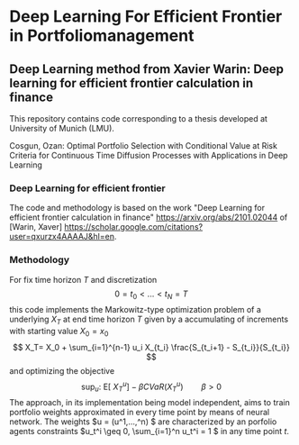 # Deep Learning For Efficient Frontier in Portfoliomanagement
## Deep Learning method from Xavier Warin: Deep learning for efficient frontier calculation in finance

This repository contains code corresponding to a thesis developed at University of Munich (LMU).

Cosgun, Ozan:
Optimal Portfolio Selection with Conditional Value at Risk Criteria for Continuous Time Diffusion Processes with Applications in Deep Learning

### Deep Learning for efficient frontier
The code and methodology is based on the work "Deep Learning for efficient frontier calculation in finance" https://arxiv.org/abs/2101.02044 of [Warin, Xaver] https://scholar.google.com/citations?user=qxurzx4AAAAJ&hl=en.

### Methodology
For fix time horizon $T$ and discretization $$0 = t_0<...<t_N = T$$ this code implements the Markowitz-type optimization problem of a underlying 
$X_T$ at end time horizon $T$ given by a accumulating of increments with starting value $X_0=x_0$ 
$$
X_T= X_0 + \sum_{i=1}^{n-1} u_i X_{t_i} \frac{S_{t_i+1} - S_{t_i}}{S_{t_i}}
$$
and optimizing the objective
$$
 \sup_u:\ \mathrm{E}\left[\ 
    X_T^u \right]  - \beta CVaR(X_T^u)  \qquad \beta > 0 
$$
The approach, in its implementation being model independent, aims to train portfolio weights approximated in every time point by means of neural network. 
The weights $u = (u^1,...,^n) $ are characterized by an porfolio agents constraints $u_t^i \geq 0, \sum_{i=1}^n u_t^i = 1 $ in any time point $t$.


